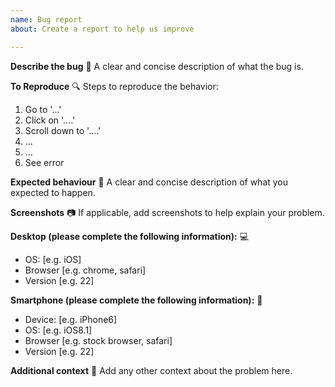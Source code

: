 ```yaml
---
name: Bug report
about: Create a report to help us improve

---
```


**Describe the bug** :bug:
A clear and concise description of what the bug is.

**To Reproduce** :mag:
Steps to reproduce the behavior:
1. Go to '...'
2. Click on '....'
3. Scroll down to '....'
4. ...
5. ...
6. See error

**Expected behaviour** :honeybee:
A clear and concise description of what you expected to happen.

**Screenshots** :camera:
If applicable, add screenshots to help explain your problem.

**Desktop (please complete the following information):** :computer:
 - OS: [e.g. iOS]
 - Browser [e.g. chrome, safari]
 - Version [e.g. 22]

**Smartphone (please complete the following information):** :iphone:
 - Device: [e.g. iPhone6]
 - OS: [e.g. iOS8.1]
 - Browser [e.g. stock browser, safari]
 - Version [e.g. 22]

**Additional context** :memo:
Add any other context about the problem here.
